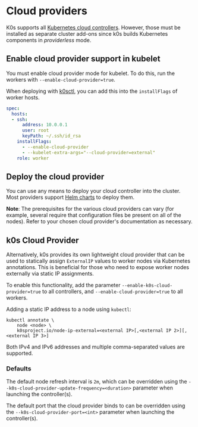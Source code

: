 <!--
SPDX-FileCopyrightText: 2020 k0s authors
SPDX-License-Identifier: CC-BY-SA-4.0
-->

# Cloud providers

K0s supports all [Kubernetes cloud controllers]. However, those must be installed as separate cluster add-ons since k0s builds Kubernetes components in *providerless* mode.

[Kubernetes cloud controllers]: https://kubernetes.io/docs/concepts/architecture/cloud-controller/

## Enable cloud provider support in kubelet

You must enable cloud provider mode for kubelet. To do this, run the workers with `--enable-cloud-provider=true`.

When deploying with [k0sctl](k0sctl-install.md), you can add this into the `installFlags` of worker hosts.

```yaml
spec:
  hosts:
  - ssh:
      address: 10.0.0.1
      user: root
      keyPath: ~/.ssh/id_rsa
    installFlags:
      - --enable-cloud-provider
      - --kubelet-extra-args="--cloud-provider=external"
    role: worker
```

## Deploy the cloud provider

You can use any means to deploy your cloud controller into the cluster. Most providers support [Helm charts](helm-charts.md) to deploy them.

**Note**: The prerequisites for the various cloud providers can vary (for example, several require that configuration files be present on all of the nodes). Refer to your chosen cloud provider's documentation as necessary.

## k0s Cloud Provider

Alternatively, k0s provides its own lightweight cloud provider that can be used to statically assign `ExternalIP` values to worker nodes via Kubernetes annotations.  This is beneficial for those who need to expose worker nodes externally via static IP assignments.

To enable this functionality, add the parameter `--enable-k0s-cloud-provider=true` to all controllers, and `--enable-cloud-provider=true` to all workers.

Adding a static IP address to a node using `kubectl`:

```shell
kubectl annotate \
    node <node> \
    k0sproject.io/node-ip-external=<external IP>[,<external IP 2>][,<external IP 3>]
```

Both IPv4 and IPv6 addresses and multiple comma-separated values are supported.

### Defaults

The default node refresh interval is `2m`, which can be overridden using the `--k0s-cloud-provider-update-frequency=<duration>` parameter when launching the controller(s).

The default port that the cloud provider binds to can be overridden using the `--k0s-cloud-provider-port=<int>` parameter when launching the controller(s).
